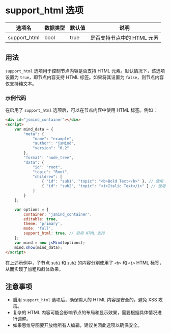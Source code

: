 # support_html 选项

| 选项名 | 数据类型 | 默认值 | 说明 |
| --- | --- | --- | --- |
| support_html | bool | true | 是否支持节点中的 HTML 元素 |

## 用法
`support_html` 选项用于控制节点内容是否支持 HTML 元素。默认情况下，该选项设置为 `true`，即节点内容支持 HTML 标签。如果将其设置为 `false`，则节点内容仅支持纯文本。

### 示例代码

在启用了 `support_html` 选项后，可以在节点内容中使用 HTML 标签。例如：

```html
<div id="jsmind_container"></div>
<script>
    var mind_data = {
        "meta": {
            "name": "example",
            "author": "jsMind",
            "version": "0.2"
        },
        "format": "node_tree",
        "data": {
            "id": "root",
            "topic": "Root",
            "children": [
                { "id": "sub1", "topic": "<b>Bold Text</b>" }, // 使用 HTML 标签
                { "id": "sub2", "topic": "<i>Italic Text</i>" } // 使用 HTML 标签
            ]
        }
    };

    var options = {
        container: 'jsmind_container',
        editable: true,
        theme: 'primary',
        mode: 'full',
        support_html: true, // 启用 HTML 支持
    };
    var mind = new jsMind(options);
    mind.show(mind_data);
</script>
```

在上述示例中，子节点 `sub1` 和 `sub2` 的内容分别使用了 `<b>` 和 `<i>` HTML 标签，从而实现了加粗和斜体效果。

## 注意事项

- 启用 `support_html` 选项后，确保输入的 HTML 内容是安全的，避免 XSS 攻击。
- 复杂的 HTML 内容可能会影响节点的布局和显示效果，需要根据具体情况进行调整。
- 如果思维导图要开放给所有人编辑，建议关闭此选项以确保安全。
